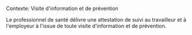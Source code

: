 Contexte: Visite d'information et de prévention

Le professionnel de santé délivre une attestation de suivi au travailleur et à l'employeur à l'issue de toute visite d'information et de prévention.